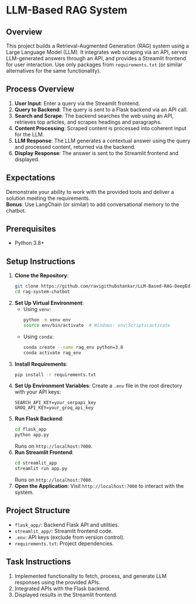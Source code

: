 # LLM-Based RAG System

## Overview
This project builds a Retrieval-Augmented Generation (RAG) system using a Large Language Model (LLM). It integrates web scraping via an API, serves LLM-generated answers through an API, and provides a Streamlit frontend for user interaction. Use only packages from `requirements.txt` (or similar alternatives for the same functionality).

## Process Overview
1. **User Input**: Enter a query via the Streamlit frontend.
2. **Query to Backend**: The query is sent to a Flask backend via an API call.
3. **Search and Scrape**: The backend searches the web using an API, retrieves top articles, and scrapes headings and paragraphs.
4. **Content Processing**: Scraped content is processed into coherent input for the LLM.
5. **LLM Response**: The LLM generates a contextual answer using the query and processed content, returned via the backend.
6. **Display Response**: The answer is sent to the Streamlit frontend and displayed.

## Expectations
Demonstrate your ability to work with the provided tools and deliver a solution meeting the requirements.  
**Bonus**: Use LangChain (or similar) to add conversational memory to the chatbot.

## Prerequisites
- Python 3.8+

## Setup Instructions
1. **Clone the Repository**:
   ```bash
   git clone https://github.com/ravigithubshankar/LLM-Based-RAG-DeepEdge
   cd rag-system-chatbot
   ```
2. **Set Up Virtual Environment**:
   - Using `venv`:
     ```bash
     python -m venv env
     source env/bin/activate  # Windows: env\Scripts\activate
     ```
   - Using `conda`:
     ```bash
     conda create --name rag_env python=3.8
     conda activate rag_env
     ```
3. **Install Requirements**:
   ```bash
   pip install -r requirements.txt
   ```
4. **Set Up Environment Variables**:
   Create a `.env` file in the root directory with your API keys:
   ```
   SEARCH_API_KEY=your_serpapi_key
   GROQ_API_KEY=your_groq_api_key
   ```
5. **Run Flask Backend**:
   ```bash
   cd flask_app
   python app.py
   ```
   Runs on `http://localhost:7000`.
6. **Run Streamlit Frontend**:
   ```bash
   cd streamlit_app
   streamlit run app.py
   ```
   Runs on `http://localhost:7000`.
7. **Open the Application**:
   Visit `http://localhost:7000` to interact with the system.

## Project Structure
- `flask_app/`: Backend Flask API and utilities.
- `streamlit_app/`: Streamlit frontend code.
- `.env`: API keys (exclude from version control).
- `requirements.txt`: Project dependencies.

## Task Instructions
1. Implemented functionality to fetch, process, and generate LLM responses using the provided APIs.
2. Integrated APIs with the Flask backend.
3. Displayed results in the Streamlit frontend.

